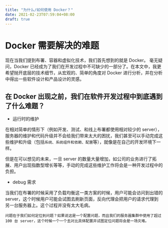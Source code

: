 ```yaml
---
title: "为什么/如何使用 Docker？"
date: 2021-02-23T07:59:04+08:00
draft: true
---
```


# Docker 需要解决的难题

现在当我们提到布署、容器和虚拟化技术，我们首先想到的就是 Docker。 毫无疑问，Docker 已经成为了我们在开发过程中不可缺少的一部分了。在本文中，我更希望抛开底层的技术细节，从宏观的、简单的角度对 Docker 进行分析，并在分析中得出一些软件设计和产品设计的灵感。

## 在 Docker 出现之前，我们在软件开发过程中到底遇到了什么难题？

* 运行时的维护

在相对简单的情形下（例如开发、测试、和线上布署都使用相对较少的 server），服务器的维护和代码升级并不会给我们带来太大的困扰，我们甚至可以手动完成这些维护和升级（包括`系统、系统组件和依赖、配置`等），就像是在自己的开发环境下一样。

但是在可以想见的未来，一旦 server 的数量大量增加，如公司的业务进行了拓展、用户出现指数型增长等等，手动的完成这些维护工作将会是一种开发过程中的负担。

* debug 需求

当我们在布署的时候采用了负载均衡这一类方案的时候，用户可能会访问到出错的 server，这个时候用户可能会试图去刷新页面，反向代理会把用户的请求代理到另一台服务器上。这个过程并没有太大毛病。

    问题在于我们如何定位到问题？如果说这是一个配置问题，而且我们的服务器集群中使用了超过 100 台 server，这个时候一个一个去对比具体配置并试图定位问题将会是一场灾难。
